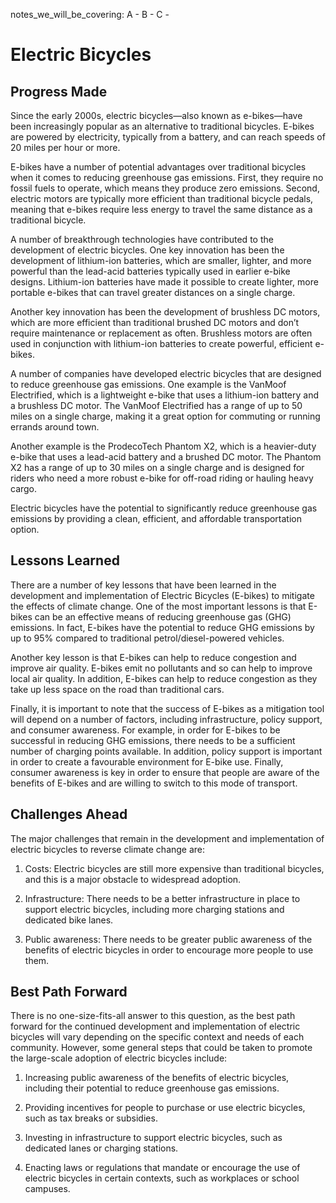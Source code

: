 notes_we_will_be_covering:
A -
B -
C -

# Electric Bicycles

## Progress Made

Since the early 2000s, electric bicycles—also known as e-bikes—have been increasingly popular as an alternative to traditional bicycles. E-bikes are powered by electricity, typically from a battery, and can reach speeds of 20 miles per hour or more.

E-bikes have a number of potential advantages over traditional bicycles when it comes to reducing greenhouse gas emissions. First, they require no fossil fuels to operate, which means they produce zero emissions. Second, electric motors are typically more efficient than traditional bicycle pedals, meaning that e-bikes require less energy to travel the same distance as a traditional bicycle.

A number of breakthrough technologies have contributed to the development of electric bicycles. One key innovation has been the development of lithium-ion batteries, which are smaller, lighter, and more powerful than the lead-acid batteries typically used in earlier e-bike designs. Lithium-ion batteries have made it possible to create lighter, more portable e-bikes that can travel greater distances on a single charge.

Another key innovation has been the development of brushless DC motors, which are more efficient than traditional brushed DC motors and don’t require maintenance or replacement as often. Brushless motors are often used in conjunction with lithium-ion batteries to create powerful, efficient e-bikes.

A number of companies have developed electric bicycles that are designed to reduce greenhouse gas emissions. One example is the VanMoof Electrified, which is a lightweight e-bike that uses a lithium-ion battery and a brushless DC motor. The VanMoof Electrified has a range of up to 50 miles on a single charge, making it a great option for commuting or running errands around town.

Another example is the ProdecoTech Phantom X2, which is a heavier-duty e-bike that uses a lead-acid battery and a brushed DC motor. The Phantom X2 has a range of up to 30 miles on a single charge and is designed for riders who need a more robust e-bike for off-road riding or hauling heavy cargo.

Electric bicycles have the potential to significantly reduce greenhouse gas emissions by providing a clean, efficient, and affordable transportation option.

## Lessons Learned

There are a number of key lessons that have been learned in the development and implementation of Electric Bicycles (E-bikes) to mitigate the effects of climate change. One of the most important lessons is that E-bikes can be an effective means of reducing greenhouse gas (GHG) emissions. In fact, E-bikes have the potential to reduce GHG emissions by up to 95% compared to traditional petrol/diesel-powered vehicles.

Another key lesson is that E-bikes can help to reduce congestion and improve air quality. E-bikes emit no pollutants and so can help to improve local air quality. In addition, E-bikes can help to reduce congestion as they take up less space on the road than traditional cars.

Finally, it is important to note that the success of E-bikes as a mitigation tool will depend on a number of factors, including infrastructure, policy support, and consumer awareness. For example, in order for E-bikes to be successful in reducing GHG emissions, there needs to be a sufficient number of charging points available. In addition, policy support is important in order to create a favourable environment for E-bike use. Finally, consumer awareness is key in order to ensure that people are aware of the benefits of E-bikes and are willing to switch to this mode of transport.

## Challenges Ahead

The major challenges that remain in the development and implementation of electric bicycles to reverse climate change are:

1. Costs: Electric bicycles are still more expensive than traditional bicycles, and this is a major obstacle to widespread adoption.

2. Infrastructure: There needs to be a better infrastructure in place to support electric bicycles, including more charging stations and dedicated bike lanes.

3. Public awareness: There needs to be greater public awareness of the benefits of electric bicycles in order to encourage more people to use them.

## Best Path Forward

There is no one-size-fits-all answer to this question, as the best path forward for the continued development and implementation of electric bicycles will vary depending on the specific context and needs of each community. However, some general steps that could be taken to promote the large-scale adoption of electric bicycles include:

1. Increasing public awareness of the benefits of electric bicycles, including their potential to reduce greenhouse gas emissions.

2. Providing incentives for people to purchase or use electric bicycles, such as tax breaks or subsidies.

3. Investing in infrastructure to support electric bicycles, such as dedicated lanes or charging stations.

4. Enacting laws or regulations that mandate or encourage the use of electric bicycles in certain contexts, such as workplaces or school campuses.
